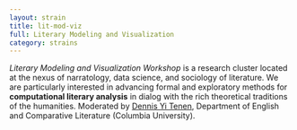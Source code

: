 ```yaml
---
layout: strain
title: lit-mod-viz
full: Literary Modeling and Visualization 
category: strains
---
```


<!-- A 75-100 word paragraph describing the motivation behind these projects -->

*Literary Modeling and Visualization Workshop* is a research cluster located at the
nexus of narratology, data science, and sociology of literature. We are
particularly interested in advancing formal and exploratory methods for
**computational literary analysis** in dialog with the rich theoretical
traditions of the humanities. Moderated by [Dennis Yi Tenen][dt], Department
of English and Comparative Literature (Columbia University).

[dt]: http://denten.plaintext.in/
